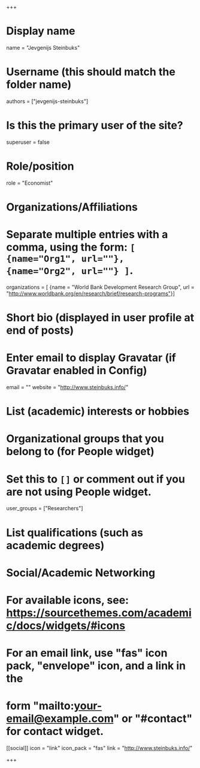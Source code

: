 +++
# Display name
name = "Jevgenijs Steinbuks"

# Username (this should match the folder name)
authors = ["jevgenijs-steinbuks"]

# Is this the primary user of the site?
superuser = false

# Role/position
role = "Economist"

# Organizations/Affiliations
#   Separate multiple entries with a comma, using the form: `[ {name="Org1", url=""}, {name="Org2", url=""} ]`.
organizations = [ {name = "World Bank Development Research Group", url = "http://www.worldbank.org/en/research/brief/research-programs"}]

# Short bio (displayed in user profile at end of posts)

# Enter email to display Gravatar (if Gravatar enabled in Config)
email = ""
website = "http://www.steinbuks.info/"

# List (academic) interests or hobbies

# Organizational groups that you belong to (for People widget)
#   Set this to `[]` or comment out if you are not using People widget.
user_groups = ["Researchers"]

# List qualifications (such as academic degrees)

# Social/Academic Networking
# For available icons, see: https://sourcethemes.com/academic/docs/widgets/#icons
#   For an email link, use "fas" icon pack, "envelope" icon, and a link in the
#   form "mailto:your-email@example.com" or "#contact" for contact widget.

[[social]]
  icon = "link"
  icon_pack = "fas"
  link = "http://www.steinbuks.info/"

+++

